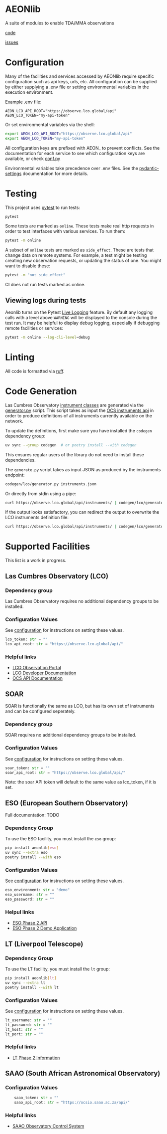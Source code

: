 # AEONlib

A suite of modules to enable TDA/MMA observations

[code](https://github.com/AEONplus/AEONlib)

[issues](https://github.com/AEONplus/AEONlib/issues)

# Configuration
Many of the facilities and services accessed by AEONlib require specific configuration such
as api keys, urls, etc. All configuration can be supplied by either supplying a .env file or
setting environmental variables in the execution environment.

Example .env file:

```
AEON_LCO_API_ROOT="https://observe.lco.global/api"
AEON_LCO_TOKEN="my-api-token"
```

Or set environmental variables via the shell:

```bash
export AEON_LCO_API_ROOT="https://observe.lco.global/api"
export AEON_LCO_TOKEN="my-api-token"
```

All configuration keys are prefixed with AEON_ to prevent conflicts. See the documentation for
each service to see which configuration keys are available, or check
[conf.py](src/aeonlib/conf.py)

Environmental variables take precedence over .env files. See the
[pydantic-settings](https://docs.pydantic.dev/latest/concepts/pydantic_settings/) documentation
for more details.


# Testing
This project uses [pytest](https://docs.pytest.org/) to run tests:

```bash
pytest
```

Some tests are marked as `online`. These tests make real http requests in order
to test interfaces with various services. To run them:

```bash
pytest -m online
```

A subset of `online` tests are marked as `side_effect`. These are tests that change data on remote
systems. For example, a test might be testing creating new observation requests, or updating the
status of one. You might want to disable these:

```bash
pytest -m "not side_effect"
```

CI does not run tests marked as online.

## Viewing logs during tests
Aeonlib turns on the Pytest
[Live Logging](https://docs.pytest.org/en/stable/how-to/logging.html#live-logs) feature.
By default any logging calls with a level above `WARNING` will be displayed to the console
during the test run. It may be helpful to display debug logging, especially if debugging remote
facilities or services:

```bash
pytest -m online --log-cli-level=debug
```

# Linting
All code is formatted via [ruff](https://astral.sh/ruff).

# Code Generation
Las Cumbres Observatory [instrument classes](src/aeonlib/ocs/lco/instruments.py)
are generated via the [generator.py](codegen/lco/generator.py) script. This script
takes as input the [OCS instruments api](https://observe.lco.global/api/instruments/)
in order to produce definitions of all instruments currently available on the network.

To update the definitions, first make sure you have installed the `codegen` dependency
group:

```bash
uv sync --group codegen  # or poetry install --with codegen
```

This ensures regular users of the library do not need to install these dependencies.

The `generate.py` script takes as input JSON as produced by the instruments endpoint:

```bash
codegen/lco/generator.py instruments.json
```

Or directly from stdin using a pipe:

```bash
curl https://observe.lco.global/api/instruments/ | codegen/lco/generator.py
```

If the output looks satisfactory, you can redirect the output to overwrite the
LCO instruments definition file:

```bash
curl https://observe.lco.global/api/instruments/ | codegen/lco/generator.py > src/aeonlib/ocs/lco/instruments.py
```
# Supported Facilities

This list is a work in progress.

## Las Cumbres Observatory (LCO)

### Dependency group
Las Cumbres Observatory requires no additional dependency groups to be installed.

### Configuration Values
See [configuration](#configuration) for instructions on setting these values.

```python
lco_token: str = ""
lco_api_root: str = "https://observe.lco.global/api/"
```
### Helpful links

* [LCO Observation Portal](https://observe.lco.global/)
* [LCO Developer Documentation](https://developers.lco.global/)
* [OCS API Documentation](https://observatorycontrolsystem.github.io/api/observation_portal/)

## SOAR

SOAR is functionally the same as LCO, but has its own set of instruments and can be configured seperately.

### Dependency group
SOAR requires no additional dependency groups to be installed.

### Configuration Values
See [configuration](#configuration) for instructions on setting these values.

```python
soar_token: str = ""
soar_api_root: str = "https://observe.lco.global/api/"
```
Note: the soar API token will default to the same value as lco_token, if it is set.

## ESO (European Southern Observatory)

Full documentation: TODO

### Dependency Group
To use the ESO facility, you must install the `eso` group:
```bash
pip install aeonlib[eso]
uv sync --extra eso
poetry install --with eso
```

### Configuration Values
See [configuration](#configuration) for instructions on setting these values.

```python
eso_environment: str = "demo"
eso_username: str = ""
eso_password: str = ""
```

### Helpul links

* [ESO Phase 2 API](https://www.eso.org/sci/observing/phase2/p2intro/Phase2API.html)
* [ESO Phase 2 Demo Application](https://www.eso.org/p2demo/home)


## LT (Liverpool Telescope)

### Dependency Group
To use the LT facility, you must install the `lt` group:
```bash
pip install aeonlib[lt]
uv sync --extra lt
poetry install --with lt
```
### Configuration Values
See [configuration](#configuration) for instructions on setting these values.

```python
lt_username: str = ""
lt_password: str = ""
lt_host: str = ""
lt_port: str = ""
```
### Helpful links
* [LT Phase 2 Information](https://telescope.livjm.ac.uk/PropInst/Phase2/)


## SAAO (South African Astronomical Observatory)

### Configuration Values
```python
    saao_token: str = ""
    saao_api_root: str = "https://ocsio.saao.ac.za/api/"
```

### Helpful links
* [SAAO Observatory Control System](https://ocsio.saao.ac.za/create)
